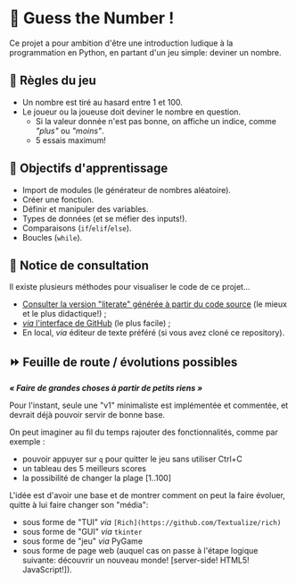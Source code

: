 # 🎲 Guess the Number !

Ce projet a pour ambition d'être une introduction ludique à la programmation en Python, en partant d'un jeu simple: deviner un nombre.

## 📜 Règles du jeu

- Un nombre est tiré au hasard entre 1 et 100.
- Le joueur ou la joueuse doit deviner le nombre en question.
  - Si la valeur donnée n'est pas bonne, on affiche un indice, comme *"plus"* ou *"moins"*.
  - 5 essais maximum!

## 🧠 Objectifs d'apprentissage

- Import de modules (le générateur de nombres aléatoire).
- Créer une fonction.
- Définir et manipuler des variables.
- Types de données (et se méfier des inputs!).
- Comparaisons (`if`/`elif`/`else`).
- Boucles (`while`).

## 👀 Notice de consultation

Il existe plusieurs méthodes pour visualiser le code de ce projet...

- [Consulter la version "literate" générée à partir du code source](https://philament-club.github.io/python-guess-the-number/annotated-sources/v1-simple/main.html) (le mieux et le plus didactique!) ;
- [*via* l'interface de GitHub](./v1-simple/main.py) (le plus facile) ;
- En local, *via* éditeur de texte préféré (si vous avez cloné ce repository).

## ⏩ Feuille de route / évolutions possibles

***« Faire de grandes choses à partir de petits riens »***

Pour l'instant, seule une "v1" minimaliste est implémentée et commentée,
et devrait déjà pouvoir servir de bonne base.

On peut imaginer au fil du temps rajouter des fonctionnalités, comme par exemple :
- pouvoir appuyer sur `q` pour quitter le jeu sans utiliser Ctrl+C
- un tableau des 5 meilleurs scores
- la possibilité de changer la plage [1..100]

L'idée est d'avoir une base et de montrer comment on peut la faire évoluer,
quitte à lui faire changer son "média":
- sous forme de "TUI" *via* `[Rich](https://github.com/Textualize/rich)`
- sous forme de "GUI" *via* `tkinter`
- sous forme de "jeu" *via* PyGame
- sous forme de page web (auquel cas on passe à l'étape logique suivante:
  découvrir un nouveau monde! [server-side! HTML5! JavaScript!]).
